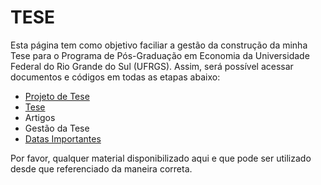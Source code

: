 TESE
==============

Esta página tem como objetivo faciliar a gestão da construção da minha Tese para o Programa de Pós-Graduação em Economia da Universidade Federal do Rio Grande do Sul (UFRGS). Assim, será possível acessar documentos e códigos em todas as etapas abaixo: 

- [Projeto de Tese](https://github.com/hudsonchaves/TESE/tree/master/PROJETO)
- [Tese](https://github.com/hudsonchaves/TESE/tree/master/TESE)
- Artigos
- Gestão da Tese
- [Datas Importantes](https://github.com/hudsonchaves/TESE/tree/master/DATAS)

Por favor, qualquer material disponibilizado aqui e que pode ser utilizado desde que referenciado da maneira correta. 

